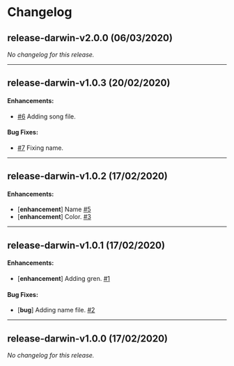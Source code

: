 # Changelog

## release-darwin-v2.0.0 (06/03/2020)
*No changelog for this release.*

---

## release-darwin-v1.0.3 (20/02/2020)

#### Enhancements:

- [#6](https://github.com/monicarib/testing-gren-release-notes/pull/6) Adding song file.

#### Bug Fixes:

- [#7](https://github.com/monicarib/testing-gren-release-notes/pull/7) Fixing name.

---

## release-darwin-v1.0.2 (17/02/2020)

#### Enhancements:

- [**enhancement**] Name [#5](https://github.com/monicarib/testing-gren-release-notes/pull/5)
- [**enhancement**] Color. [#3](https://github.com/monicarib/testing-gren-release-notes/pull/3)

---

## release-darwin-v1.0.1 (17/02/2020)

#### Enhancements:

- [**enhancement**] Adding gren. [#1](https://github.com/monicarib/testing-gren-release-notes/pull/1)

#### Bug Fixes:

- [**bug**] Adding name file. [#2](https://github.com/monicarib/testing-gren-release-notes/pull/2)

---

## release-darwin-v1.0.0 (17/02/2020)
*No changelog for this release.*
